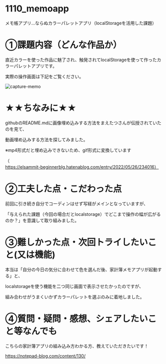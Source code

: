 # 1110_memoapp
メモ帳アプリ...ならぬカラーパレットアプリ（localStorageを活用した課題）

# ①課題内容（どんな作品か）
直近カラーを使った作品に魅了され、触発されてlocalStorageを使って作ったカラーパレットアプリです。

実際の操作画面は下記をご覧ください。

![capture-memo](https://github.com/aluk05/1110_memoapp/assets/147965084/db89ba67-0daf-4d90-b01f-27436ae6a616)

# ★★ちなみに★★
githubのREADME.mdに画像埋め込みする方法をまえたつさんが伝授されていたのを見て、

動画埋め込みする方法を探してみました。

※mp4形式だと埋め込みできないため、gif形式に変換しています

（https://elsammit-beginnerblg.hatenablog.com/entry/2022/05/26/234016）

# ②工夫した点・こだわった点
前回に引き続き自分でコーディンはせず写経がメインとなっていますが、

「与えられた課題（今回の場合だとlocalstorage）でどこまで操作の幅が広がるのか？」を意識して取り組みました。

# ③難しかった点・次回トライしたいこと(又は機能)
本当は「自分の今日の気分に合わせて色を選んだ後、家計簿メモアプリが起動する」と、

localstorageを使う機能を二つ同じ画面で表示させたかったのですが、

組み合わせがうまくいかずカラーパレットを選ぶのみに着地しました。

# ④質問・疑問・感想、シェアしたいこと等なんでも
こちらの家計簿アプリの組み込み方わかる方、教えていただきたいです！

https://notepad-blog.com/content/130/
